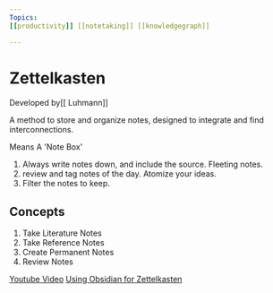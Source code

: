 ```yaml
---
Topics:
[[productivity]] [[notetaking]] [[knowledgegraph]]

---
```

# Zettelkasten 

Developed by[[ Luhmann]]

A method to store and organize notes, designed to integrate and find interconnections.

Means A 'Note Box'

1. Always write notes down, and include the source. Fleeting notes.
1. review and tag notes of the day. Atomize your ideas.
1. Filter the notes to keep.

## Concepts
1. Take Literature Notes
1. Take Reference Notes
1. Create Permanent Notes
1. Review Notes

[Youtube Video](https://www.youtube.com/watch?v=XUltI4v_UU4)
[Using Obsidian for Zettelkasten](https://niklasblog.com/?tag=obsidian)